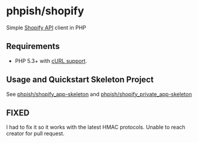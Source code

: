 # phpish/shopify

Simple [Shopify API](http://api.shopify.com/) client in PHP


## Requirements

* PHP 5.3+ with [cURL support](http://php.net/manual/en/book.curl.php).


## Usage and Quickstart Skeleton Project

See [phpish/shopify_app-skeleton](https://github.com/phpish/shopify_app-skeleton) and [phpish/shopify_private_app-skeleton](https://github.com/phpish/shopify_private_app-skeleton)

## FIXED

I had to fix it so it works with the latest HMAC protocols. Unable to reach creator for pull request.
